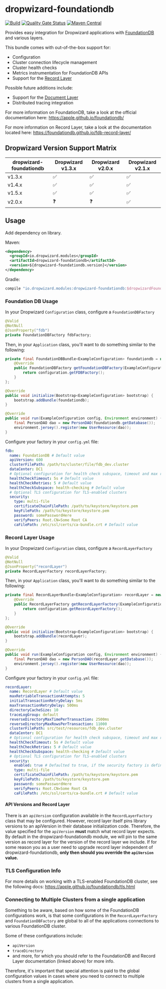 # dropwizard-foundationdb
[![Build](https://github.com/dropwizard/dropwizard-foundationdb/workflows/Build/badge.svg)](https://github.com/dropwizard/dropwizard-foundationdb/actions?query=workflow%3ABuild)
[![Quality Gate Status](https://sonarcloud.io/api/project_badges/measure?project=dropwizard_dropwizard-foundationdb&metric=alert_status)](https://sonarcloud.io/dashboard?id=dropwizard_dropwizard-foundationdb)
[![Maven Central](https://maven-badges.herokuapp.com/maven-central/io.dropwizard.modules/dropwizard-foundationdb/badge.svg)](https://maven-badges.herokuapp.com/maven-central/io.dropwizard.modules/dropwizard-foundationdb/)

Provides easy integration for Dropwizard applications with [FoundationDB](https://apple.github.io/foundationdb/) and various layers. 

This bundle comes with out-of-the-box support for:
* Configuration
* Cluster connection lifecycle management
* Cluster health checks
* Metrics instrumentation for FoundationDB APIs
* Support for the [Record Layer](https://www.github.com/FoundationDB/fdb-record-layer)

Possible future additions include:
* Support for the [Document Layer](https://github.com/FoundationDB/fdb-document-layer)
* Distributed tracing integration 

For more information on FoundationDB, take a look at the official documentation here: https://apple.github.io/foundationdb/

For more information on Record Layer, take a look at the documentation located here: https://foundationdb.github.io/fdb-record-layer/

## Dropwizard Version Support Matrix
dropwizard-foundationdb | Dropwizard v1.3.x  | Dropwizard v2.0.x  | Dropwizard v2.1.x
----------------------- | ------------------ | ------------------ | ------------------
v1.3.x                  | :white_check_mark: | :white_check_mark: | :white_check_mark:
v1.4.x                  | :white_check_mark: | :white_check_mark: | :white_check_mark:
v1.5.x                  | :white_check_mark: | :white_check_mark: | :white_check_mark:
v2.0.x                  | :question:         | :question:         | :white_check_mark:


## Usage
Add dependency on library.

Maven:
```xml
<dependency>
  <groupId>io.dropwizard.modules</groupId>
  <artifactId>dropwizard-foundationdb</artifactId>
  <version>${dropwizard-foundationdb.version}</version>
</dependency>
```

Gradle:
```groovy
compile "io.dropwizard.modules:dropwizard-foundationdb:$dropwizardFoundationDBVersion"
```

### Foundation DB Usage
In your Dropwizard `Configuration` class, configure a `FoundationDBFactory`
```java
@Valid
@NotNull
@JsonProperty("fdb")
private FoundationDBFactory fdbFactory;
```

Then, in your `Application` class, you'll want to do something similar to the following:
```java
private final FoundationDBBundle<ExampleConfiguration> foundationdb = new FoundationDBBundle<ExampleConfiguration>() {
    @Override
    public FoundationDBFactory getFoundationDBFactory(ExampleConfiguration configuration) {
        return configuration.getFDBFactory();
    }
};

@Override
public void initialize(Bootstrap<ExampleConfiguration> bootstrap) {
    bootstrap.addBundle(foundationdb);
}

@Override
public void run(ExampleConfiguration config, Environment environment) {
    final PersonDAO dao = new PersonDAO(foundationdb.getDatabase());
    environment.jersey().register(new UserResource(dao));
}
```

Configure your factory in your `config.yml` file:
```yaml
fdb:
  name: FoundationDB # Default value
  apiVersion: 600
  clusterFilePath: /path/to/cluster/file/fdb_dev.cluster
  dataCenter: DC1
  # Optional configuration for health check subspace, timeout and max retries
  healthCheckTimeout: 5s # Default value
  healthCheckRetries: 5 # Default value
  healthCheckSubspace: health-checking # Default value
  # Optional TLS configuration for TLS-enabled clusters
  security:
    type: multi-file
    certificateChainFilePath: /path/to/keystore/keystore.pem
    keyFilePath: /path/to/keystore/keystore.pem
    password: somePasswordHere
    verifyPeers: Root.CN=Some Root CA
    caFilePath: /etc/ssl/certs/ca-bundle.crt # Default value
```

### Record Layer Usage
In your Dropwizard `Configuration` class, configure a `RecordLayerFactory`
```java
@Valid
@NotNull
@JsonProperty("recordLayer")
private RecordLayerFactory recordLayerFactory;
```

Then, in your `Application` class, you'll want to do something similar to the following:
```java
private final RecordLayerBundle<ExampleConfiguration> recordLayer = new RecordLayerBundle<ExampleConfiguration>() {
    @Override
    public RecordLayerFactory getRecordLayerFactory(ExampleConfiguration configuration) {
        return configuration.getRecordLayerFactory();
    }
};

@Override
public void initialize(Bootstrap<ExampleConfiguration> bootstrap) {
    bootstrap.addBundle(recordLayer);
}

@Override
public void run(ExampleConfiguration config, Environment environment) {
    final PersonDAO dao = new PersonDAO(recordLayer.getDatabase());
    environment.jersey().register(new UserResource(dao));
}
```

Configure your factory in your `config.yml` file:
```yaml
recordLayer:
  name: RecordLayer # Default value
  maxRetriableTransactionAttempts: 5
  initialTransactionRetryDelay: 5ms
  maxTransactionRetryDelay: 500ms
  directoryCacheSize: 10
  traceLogGroup: default
  reverseDirectoryMaxTimePerTransaction: 2500ms
  reverseDirectoryMaxRowsPerTransaction: 11000
  clusterFilePath: src/test/resources/fdb_dev.cluster
  dataCenter: DC1
  # Optional configuration for health check subspace, timeout and max retries
  healthCheckTimeout: 5s # Default value
  healthCheckRetries: 5 # Default value
  healthCheckSubspace: health-checking # Default value
  # Optional TLS configuration for TLS-enabled clusters
  security:
    enabled: true # Defaulted to true, if the security factory is defined
    type: multi-file
    certificateChainFilePath: /path/to/keystore/keystore.pem
    keyFilePath: /path/to/keystore/keystore.pem
    password: somePasswordHere
    verifyPeers: Root.CN=Some Root CA
    caFilePath: /etc/ssl/certs/ca-bundle.crt # Default value
```
#### API Versions and Record Layer
There is an `apiVersion` configuration available in the `RecordLayerFactory` class that may be configured. However, record layer itself pins library versions 
to an apiVersion in their database initialization code. Therefore, the value specified for the `apiVersion` **must** match what record layer expects.
By default in the dropwizard-foundationdb module, we will pin to the same version as record layer for the version of the record layer we include. If for some reason
you as a user need to upgrade record layer independent of dropwizard-foundationdb, **only then should you override the `apiVersion` value.**  

### TLS Configuration Info
For more details on working with a TLS-enabled FoundationDB cluster, see the following docs: https://apple.github.io/foundationdb/tls.html

### Connecting to Multiple Clusters from a single application
Something to be aware, based on how some of the FoundationDB configurations work, is that some configurations in the 
`RecordLayerFactory` and `FoundationDBFactory` are global to all of the applications connections to various FoundationDB cluster. 

Some of these configurations include:
* `apiVersion`
* `traceDirectory`
* and more, for which you should refer to the FoundationDB and Record Layer documentation (linked above) for more info.

Therefore, it's important that special attention is paid to the global configuration values in cases where you need to connect to multiple clusters
from a single application.
